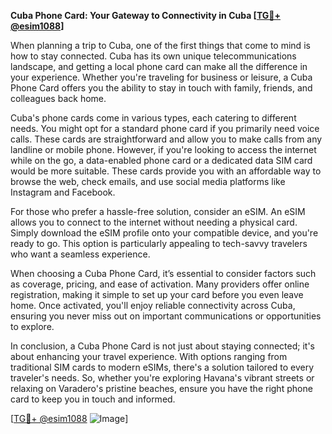 **Cuba Phone Card: Your Gateway to Connectivity in Cuba [[TG💪+ @esim1088](https://t.me/s/esim1088)]**

When planning a trip to Cuba, one of the first things that come to mind is how to stay connected. Cuba has its own unique telecommunications landscape, and getting a local phone card can make all the difference in your experience. Whether you're traveling for business or leisure, a Cuba Phone Card offers you the ability to stay in touch with family, friends, and colleagues back home.

Cuba's phone cards come in various types, each catering to different needs. You might opt for a standard phone card if you primarily need voice calls. These cards are straightforward and allow you to make calls from any landline or mobile phone. However, if you're looking to access the internet while on the go, a data-enabled phone card or a dedicated data SIM card would be more suitable. These cards provide you with an affordable way to browse the web, check emails, and use social media platforms like Instagram and Facebook.

For those who prefer a hassle-free solution, consider an eSIM. An eSIM allows you to connect to the internet without needing a physical card. Simply download the eSIM profile onto your compatible device, and you're ready to go. This option is particularly appealing to tech-savvy travelers who want a seamless experience.

When choosing a Cuba Phone Card, it’s essential to consider factors such as coverage, pricing, and ease of activation. Many providers offer online registration, making it simple to set up your card before you even leave home. Once activated, you'll enjoy reliable connectivity across Cuba, ensuring you never miss out on important communications or opportunities to explore.

In conclusion, a Cuba Phone Card is not just about staying connected; it's about enhancing your travel experience. With options ranging from traditional SIM cards to modern eSIMs, there's a solution tailored to every traveler's needs. So, whether you're exploring Havana's vibrant streets or relaxing on Varadero's pristine beaches, ensure you have the right phone card to keep you in touch and informed.

[[TG💪+ @esim1088](https://t.me/s/esim1088) ![Image](https://i.postimg.cc/Y0z9fWf4/image.png)]